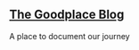 ## [The Goodplace Blog](https://yet-another-dating-app.github.io/TheGoodplaceBlog/)

A place to document our journey
